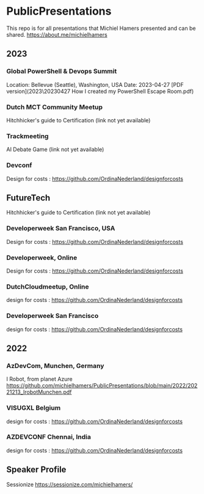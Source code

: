 # PublicPresentations

This repo is for all presentations that Michiel Hamers presented and can be shared. <https://about.me/michielhamers>

## 2023

### Global PowerShell & Devops Summit

Location: Bellevue (Seattle), Washington, USA
Date: 2023-04-27
[PDF version](2023\20230427 How I created my PowerShell Escape Room.pdf)

### Dutch MCT Community Meetup

Hitchhicker's guide to Certification (link not yet available)

### Trackmeeting

AI Debate Game (link not yet available)

### Devconf

Design for costs : <https://github.com/OrdinaNederland/designforcosts>

## FutureTech

Hitchhicker's guide to Certification (link not yet available)

### Developerweek San Francisco, USA

Design for costs : <https://github.com/OrdinaNederland/designforcosts>

### Developerweek, Online

Design for costs : <https://github.com/OrdinaNederland/designforcosts>

### DutchCloudmeetup, Online

design for costs : <https://github.com/OrdinaNederland/designforcosts>

### Developerweek San Francisco

design for costs : <https://github.com/OrdinaNederland/designforcosts>

## 2022

### AzDevCom, Munchen, Germany

I Robot, from planet Azure <https://github.com/michielhamers/PublicPresentations/blob/main/2022/20221213_IrobotMunchen.pdf>

### VISUGXL Belgium

design for costs : <https://github.com/OrdinaNederland/designforcosts>

### AZDEVCONF Chennai, India

design for costs : <https://github.com/OrdinaNederland/designforcosts>

## Speaker Profile

Sessionize <https://sessionize.com/michielhamers/>

